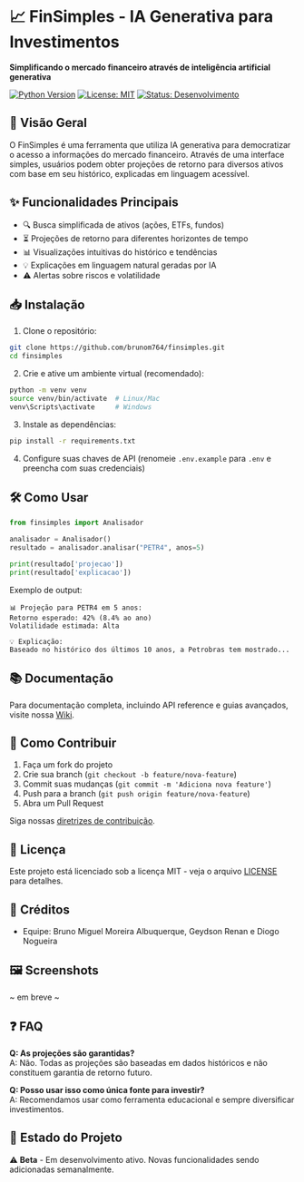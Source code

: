 # 📈 FinSimples - IA Generativa para Investimentos

**Simplificando o mercado financeiro através de inteligência artificial generativa**

[![Python Version](https://img.shields.io/badge/python-3.8%2B-blue)](https://www.python.org/)
[![License: MIT](https://img.shields.io/badge/License-MIT-yellow.svg)](https://opensource.org/licenses/MIT)
[![Status: Desenvolvimento](https://img.shields.io/badge/Status-Desenvolvimento%20Ativo-brightgreen)]()

## 🚀 Visão Geral

O FinSimples é uma ferramenta que utiliza IA generativa para democratizar o acesso a informações do mercado financeiro. Através de uma interface simples, usuários podem obter projeções de retorno para diversos ativos com base em seu histórico, explicadas em linguagem acessível.

## ✨ Funcionalidades Principais

- 🔍 Busca simplificada de ativos (ações, ETFs, fundos)
- ⏳ Projeções de retorno para diferentes horizontes de tempo
- 📊 Visualizações intuitivas do histórico e tendências
- 💡 Explicações em linguagem natural geradas por IA
- ⚠️ Alertas sobre riscos e volatilidade

## 📥 Instalação

1. Clone o repositório:
```bash
git clone https://github.com/brunom764/finsimples.git
cd finsimples
```

2. Crie e ative um ambiente virtual (recomendado):
```bash
python -m venv venv
source venv/bin/activate  # Linux/Mac
venv\Scripts\activate     # Windows
```

3. Instale as dependências:
```bash
pip install -r requirements.txt
```

4. Configure suas chaves de API (renomeie `.env.example` para `.env` e preencha com suas credenciais)

## 🛠️ Como Usar

```python
from finsimples import Analisador

analisador = Analisador()
resultado = analisador.analisar("PETR4", anos=5)

print(resultado['projecao'])
print(resultado['explicacao'])
```

Exemplo de output:
```
📊 Projeção para PETR4 em 5 anos:
Retorno esperado: 42% (8.4% ao ano)
Volatilidade estimada: Alta

💡 Explicação:
Baseado no histórico dos últimos 10 anos, a Petrobras tem mostrado...
```

## 📚 Documentação

Para documentação completa, incluindo API reference e guias avançados, visite nossa [Wiki](https://github.com/brunom764/finsimples/README.md).

## 🤝 Como Contribuir

1. Faça um fork do projeto
2. Crie sua branch (`git checkout -b feature/nova-feature`)
3. Commit suas mudanças (`git commit -m 'Adiciona nova feature'`)
4. Push para a branch (`git push origin feature/nova-feature`)
5. Abra um Pull Request

Siga nossas [diretrizes de contribuição](CONTRIBUTING.md).

## 📄 Licença

Este projeto está licenciado sob a licença MIT - veja o arquivo [LICENSE](LICENSE) para detalhes.

## 👏 Créditos

- Equipe: Bruno Miguel Moreira Albuquerque, Geydson Renan e Diogo Nogueira

## 🖼️ Screenshots

~ em breve ~

## ❓ FAQ

**Q: As projeções são garantidas?**  
A: Não. Todas as projeções são baseadas em dados históricos e não constituem garantia de retorno futuro.

**Q: Posso usar isso como única fonte para investir?**  
A: Recomendamos usar como ferramenta educacional e sempre diversificar investimentos.

## 📌 Estado do Projeto

⚠️ **Beta** - Em desenvolvimento ativo. Novas funcionalidades sendo adicionadas semanalmente.

